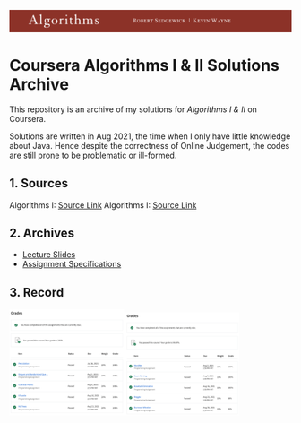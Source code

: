 ![image-20220727105918805](assets/title.png)

# Coursera Algorithms I & II Solutions Archive

This repository is an archive of my solutions for *Algorithms I & II* on Coursera.

Solutions are written in Aug 2021, the time when I only have little knowledge about Java. Hence despite the correctness of Online Judgement, the codes are still prone to be problematic or ill-formed.

## 1. Sources

Algorithms I: [Source Link](https://www.coursera.org/learn/algorithms-part1/)
Algorithms I: [Source Link](https://www.coursera.org/learn/algorithms-part2/)

## 2. Archives

- [Lecture Slides](./lecture_slides)
- [Assignment Specifications](./specifications)

## 3. Record

<img src="assets/Grade1.png" alt="image-20220727095550351" style="zoom: 20%;" /><img src="assets/Grade2.png" alt="image-20220727095729256" style="zoom:20%;" />